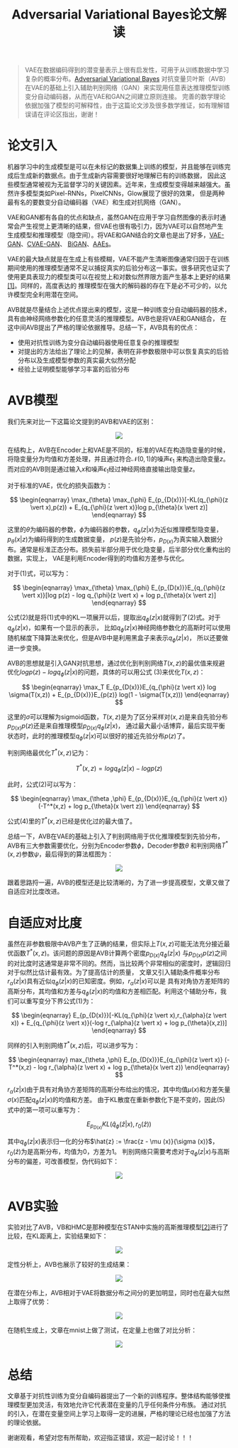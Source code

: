 ﻿---
layout: post
title: Adversarial Variational Bayes论文解读
category: 技术
tags: [GAN,VAE]
description: 
---

> VAE在数据编码得到的潜变量表示上很有启发性，可用于从训练数据中学习复杂的概率分布。[Adversarial Variational Bayes](https://arxiv.org/pdf/1701.04722.pdf)
对抗变量贝叶斯（AVB）在VAE的基础上引入辅助判别网络（GAN）来实现用任意表达推理模型训练变分自动编码器，从而在VAE和GAN之间建立原则连接。
完善的数学理论依据加强了模型的可解释性，由于这篇论文涉及很多数学推证，如有理解错误请在评论区指出，谢谢！

# 论文引入 #

机器学习中的生成模型是可以在未标记的数据集上训练的模型，并且能够在训练完成后生成新的数据点。由于生成新内容需要很好地理解已有的训练数据，
因此这些模型通常被视为无监督学习的关键因素。近年来，生成模型变得越来越强大。虽然许多模型类如Pixel-RNNs，PixelCNNs，Glow展现了很好的效果，
但是两种最有名的要数变分自动编码器（VAE）和生成对抗网络（GAN）。

VAE和GAN都有各自的优点和缺点，虽然GAN在应用于学习自然图像的表示时通常会产生视觉上更清晰的结果，但VAE也很有吸引力，因为VAE可以自然地产生
生成模型和推理模型（隐空间）。将VAE和GAN结合的文章也是出了好多，[VAE-GAN](https://arxiv.org/abs/1512.09300)、[CVAE-GAN](https://arxiv.org/pdf/1703.10155.pdf)、
[BiGAN](https://arxiv.org/pdf/1605.09782.pdf)、[AAEs](https://arxiv.org/abs/1511.05644)。

VAE的最大缺点就是在生成上有些模糊，VAE不能产生清晰图像通常归因于在训练期间使用的推理模型通常不足以捕捉真实的后验分布这一事实。很多研究也证实了
使用更具表现力的模型类可以在视觉上和对数似然界限方面产生基本上更好的结果[[1]](https://arxiv.org/abs/1611.02731)。同样的，高度表达的
推理模型在强大的解码器的存在下是必不可少的，以允许模型完全利用潜在空间。

AVB就是尽量结合上述优点提出来的模型，这是一种训练变分自动编码器的技术，具有由神经网络参数化的任意灵活的推理模型。AVB也是将VAE和GAN结合，
在这中间AVB提出了严格的理论依据推导。总结一下，AVB具有的优点：

- 使用对抗性训练为变分自动编码器使用任意复杂的推理模型
- 对提出的方法给出了理论上的见解，表明在非参数极限中可以恢复真实的后验分布以及生成模型参数的真实最大似然分配
- 经验上证明模型能够学习丰富的后验分布

# AVB模型 #

我们先来对比一下这篇论文提到的AVB和VAE的区别：

<p align="center">
    <img src="/assets/img/VAE/AVB1.png">
</p>

在结构上，AVB在Encoder上和VAE是不同的，标准的VAE在构造隐变量的时候，将隐变量分为均值和方差处理，并且通过符合$\mathcal N(0,1)$的噪声$\epsilon_1$
来构造出隐变量$z$。而对应的AVB则是通过输入$x$和噪声$\epsilon_1$经过神经网络直接输出隐变量$z$。

对于标准的VAE，优化的损失函数为：

$$
\begin{eqnarray}
\max_{\theta} \max_{\phi} E_{p_{D(x)}}[-KL(q_{\phi}(z \vert x),p(z)) + E_{q_{\phi}(z \vert x)}log p_{\theta}(x \vert z)]
\end{eqnarray}
$$

这里的$\theta$为编码器的参数，$\phi$为编码器的参数，$q_{\phi}(z \vert x)$为近似推理模型隐变量，$p_{\theta}(x \vert z)$为编码得到的生成数据变量，
$p(z)$是先验分布，$p_{D(x)}$为真实输入数据分布。通常是标准正态分布。损失前半部分用于优化隐变量，后半部分优化重构出的数据，实现上，
VAE是利用Encoder得到的均值和方差参与优化。

对于(1)式，可以写为：

$$
\begin{eqnarray}
\max_{\theta} \max_{\phi} E_{p_{D(x)}}E_{q_{\phi}(z \vert x)}[log p(z) - log q_{\phi}(z \vert x) + log p_{\theta}(x \vert z)]
\end{eqnarray}
$$

公式(2)就是将(1)式中的KL一项展开以后，提取出$q_{\phi}(z \vert x)$就得到了(2)式。对于$q_{\phi}(z \vert x)$，如果有一个显示的表示，
比如$q_{\phi}(z \vert x)$神经网络参数化的高斯时可以使用随机梯度下降算法来优化，但是AVB中是利用黑盒子来表示$q_{\phi}(z \vert x)$，
所以还要做进一步变换。

AVB的思想就是引入GAN对抗思想，通过优化到判别网络$T(x,z)$的最优值来规避优化$log p(z) - log q_{\phi}(z \vert x)$的问题，具体的可以用公式
(3)来优化$T(x,z)$：

$$
\begin{eqnarray}
\max_T E_{p_{D(x)}}E_{q_{\phi}(z \vert x)} log \sigma(T(x,z)) + E_{p_{D(x)}}E_{p(z)} log(1 - \sigma(T(x,z)))
\end{eqnarray}
$$

这里的$\sigma$可以理解为sigmoid函数，$T(x,z)$是为了区分采样对$(x,z)$是来自先验分布$p_{D(x)}p(z)$还是来自推理模型$p_{D(x)}q_{\phi}(z \vert x)$，
通过最大最小话博弈，最后实现平衡状态时，此时的推理模型$q_{\phi}(z \vert x)$可以很好的接近先验分布$p(z)$了。

判别网络最优化$T^*(x,z)$记为：

$$T^*(x,z) = log q_{\phi}(z \vert x) - log p(z) $$

此时，公式(2)可以写为：

$$
\begin{eqnarray}
\max_{\theta ,\phi} E_{p_{D(x)}}E_{q_{\phi}(z \vert x)} (-T^*(x,z) + log p_{\theta}(x \vert z))
\end{eqnarray}
$$

公式(4)里的$T^*(x,z)$已经是优化过的最大值了。

总结一下，AVB在VAE的基础上引入了判别网络用于优化推理模型到先验分布，AVB有三大参数需要优化，分别为Encoder参数$\phi$，Decoder参数$\theta$
和判别网络$T^*(x,z)$参数$\psi$，最后得到的算法框图为：

<p align="center">
    <img src="/assets/img/VAE/AVB2.png">
</p>

跟着思路捋一遍，AVB的模型还是比较清晰的，为了进一步提高模型，文章又做了自适应对比度改进。

# 自适应对比度 #

虽然在非参数极限中AVB产生了正确的结果，但实际上$T(x,z)$可能无法充分接近最优函数$T^*(x,z)$。该问题的原因是AVB计算两个密度$p_{D(x)}q_{\phi}(z \vert x)$
与$p_{D(x)}p(z)$之间的对比度时这通常是非常不同的。然而，当比较两个非常相似的密度时，逻辑回归对于似然比估计最有效。为了提高估计的质量，
文章又引入辅助条件概率分布$r_{\alpha}(z \vert x)$具有近似$q_{\phi}(z \vert x)$的已知密度。例如，$r_{\alpha}(z \vert x)$可以是
具有对角协方差矩阵的高斯分布，其均值和方差与$q_{\phi}(z \vert x)$的均值和方差相匹配。利用这个辅助分布，我们可以重写变分下界公式(1)为：

$$
\begin{eqnarray}
E_{p_{D(x)}}[-KL(q_{\phi}(z \vert x),r_{\alpha}(z \vert x)) + E_{q_{\phi}(z \vert x)}(-log r_{\alpha}(z \vert x) + log p_{\theta}(x,z))]
\end{eqnarray}
$$

同样的引入判别网络$T^*(x,z)$后，可以进步写为：

$$
\begin{eqnarray}
max_{\theta ,\phi} E_{p_{D(x)}}E_{q_{\phi}(z \vert x)} (-T^*(x,z) - log r_{\alpha}(z \vert x) + log p_{\theta}(x \vert z))
\end{eqnarray}
$$

$r_{\alpha}(z \vert x)$由于具有对角协方差矩阵的高斯分布给出的情况，其中均值$\mu (x)$和方差矢量$\sigma (x)$匹配$q_{\phi}(z \vert x)$的均值和方差。
由于KL散度在重新参数化下是不变的，因此(5)式中的第一项可以重写为：

$$
E_{p_{D(x)}}KL(\hat{q}_{\phi}(\hat{z} \vert x),r_0(\hat{z}))
$$

其中$q_{\phi}(z \vert x)$表示归一化的分布$\hat{z} := \frac{z - \mu (x)}{\sigma (x)}$，$r_0(\hat{z})$为是高斯分布，均值为0，方差为1。
判别网络只需要考虑对于$q_{\phi}(z \vert x)$与高斯分布的偏差，可改善模型，伪代码如下：

<p align="center">
    <img src="/assets/img/VAE/AVB3.png">
</p>

# AVB实验 #

实验对比了AVB，VB和HMC是那种模型在STAN中实施的高斯推理模型[[2]](https://arxiv.org/abs/1506.03431)进行了比较，在KL距离上，实验结果如下：

<p align="center">
    <img src="/assets/img/VAE/AVB4.png">
</p>

定性分析上，AVB也展示了较好的生成结果：

<p align="center">
    <img src="/assets/img/VAE/AVB5.png">
</p>

在潜在分布上，AVB相对于VAE将数据分布之间分的更加明显，同时也在最大似然上取得了优势：

<p align="center">
    <img src="/assets/img/VAE/AVB6.png">
</p>

在随机生成上，文章在mnist上做了测试，在定量上也做了对比分析：

<p align="center">
    <img src="/assets/img/VAE/AVB7.png">
</p>

# 总结 #

文章基于对抗性训练为变分自编码器提出了一个新的训练程序。整体结构能够使推理模型更加灵活，有效地允许它代表潜在变量的几乎任何条件分布族。
通过对抗的引入，在潜在变量空间上学习上取得一定的进展，严格的理论已经也加强了方法的理论依据。

谢谢观看，希望对您有所帮助，欢迎指正错误，欢迎一起讨论！！！